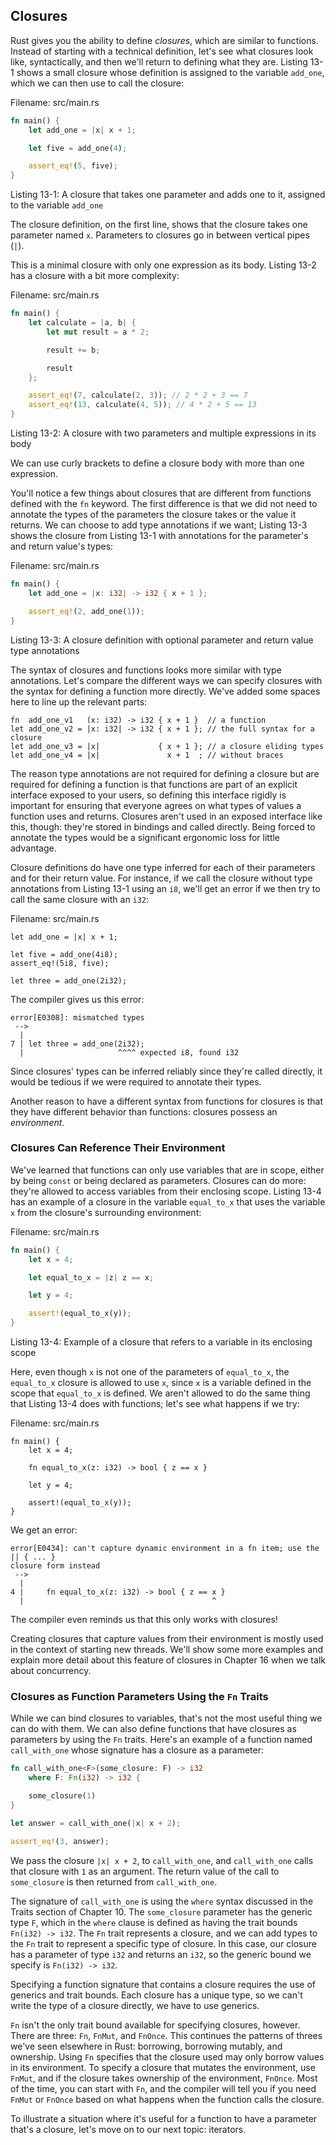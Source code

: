 ## Closures

Rust gives you the ability to define *closures*, which are similar to
functions. Instead of starting with a technical definition, let's see what
closures look like, syntactically, and then we'll return to defining what they
are. Listing 13-1 shows a small closure whose definition is assigned to the
variable `add_one`, which we can then use to call the closure:

<span class="filename">Filename: src/main.rs</span>

```rust
fn main() {
    let add_one = |x| x + 1;

    let five = add_one(4);

    assert_eq!(5, five);
}
```

<span class="caption">Listing 13-1: A closure that takes one parameter and adds
one to it, assigned to the variable `add_one`</span>

The closure definition, on the first line, shows that the closure takes one
parameter named `x`. Parameters to closures go in between vertical pipes (`|`).

This is a minimal closure with only one expression as its body. Listing 13-2 has
a closure with a bit more complexity:

<span class="filename">Filename: src/main.rs</span>

```rust
fn main() {
    let calculate = |a, b| {
        let mut result = a * 2;

        result += b;

        result
    };

    assert_eq!(7, calculate(2, 3)); // 2 * 2 + 3 == 7
    assert_eq!(13, calculate(4, 5)); // 4 * 2 + 5 == 13
}
```

<span class="caption">Listing 13-2: A closure with two parameters and multiple
expressions in its body</span>

We can use curly brackets to define a closure body with more than one
expression.

You'll notice a few things about closures that are different from functions
defined with the `fn` keyword. The first difference is that we did not need to
annotate the types of the parameters the closure takes or the value it returns.
We can choose to add type annotations if we want; Listing 13-3 shows the
closure from Listing 13-1 with annotations for the parameter's and return
value's types:

<span class="filename">Filename: src/main.rs</span>

```rust
fn main() {
    let add_one = |x: i32| -> i32 { x + 1 };

    assert_eq!(2, add_one(1));
}
```

<span class="caption">Listing 13-3: A closure definition with optional
parameter and return value type annotations</span>

The syntax of closures and functions looks more similar with type annotations.
Let's compare the different ways we can specify closures with the syntax for
defining a function more directly. We've added some spaces here to line up the
relevant parts:

```rust,ignore
fn  add_one_v1   (x: i32) -> i32 { x + 1 }  // a function
let add_one_v2 = |x: i32| -> i32 { x + 1 }; // the full syntax for a closure
let add_one_v3 = |x|             { x + 1 }; // a closure eliding types
let add_one_v4 = |x|               x + 1  ; // without braces
```

The reason type annotations are not required for defining a closure but are
required for defining a function is that functions are part of an explicit
interface exposed to your users, so defining this interface rigidly is
important for ensuring that everyone agrees on what types of values a function
uses and returns. Closures aren't used in an exposed interface like this,
though: they're stored in bindings and called directly. Being forced to
annotate the types would be a significant ergonomic loss for little advantage.

Closure definitions do have one type inferred for each of their parameters and
for their return value. For instance, if we call the closure without type
annotations from Listing 13-1 using an `i8`, we'll get an error if we then try
to call the same closure with an `i32`:

<span class="filename">Filename: src/main.rs</span>

```rust,ignore
let add_one = |x| x + 1;

let five = add_one(4i8);
assert_eq!(5i8, five);

let three = add_one(2i32);
```

The compiler gives us this error:

```text
error[E0308]: mismatched types
 -->
  |
7 | let three = add_one(2i32);
  |                     ^^^^ expected i8, found i32
```

Since closures' types can be inferred reliably since they're called directly,
it would be tedious if we were required to annotate their types.

Another reason to have a different syntax from functions for closures is that
they have different behavior than functions: closures possess an *environment*.

### Closures Can Reference Their Environment

We've learned that functions can only use variables that are in scope, either
by being `const` or being declared as parameters. Closures can do more: they're
allowed to access variables from their enclosing scope. Listing 13-4 has an
example of a closure in the variable `equal_to_x` that uses the variable `x`
from the closure's surrounding environment:

<span class="filename">Filename: src/main.rs</span>

```rust
fn main() {
    let x = 4;

    let equal_to_x = |z| z == x;

    let y = 4;

    assert!(equal_to_x(y));
}
```

<span class="caption">Listing 13-4: Example of a closure that refers to a
variable in its enclosing scope</span>

Here, even though `x` is not one of the parameters of `equal_to_x`, the
`equal_to_x` closure is allowed to use `x`, since `x` is a variable defined in
the scope that `equal_to_x` is defined. We aren't allowed to do the same thing
that Listing 13-4 does with functions; let's see what happens if we try:

<span class="filename">Filename: src/main.rs</span>

```rust,ignore
fn main() {
    let x = 4;

    fn equal_to_x(z: i32) -> bool { z == x }

    let y = 4;

    assert!(equal_to_x(y));
}
```

We get an error:

```text
error[E0434]: can't capture dynamic environment in a fn item; use the || { ... }
closure form instead
 -->
  |
4 |     fn equal_to_x(z: i32) -> bool { z == x }
  |                                          ^
```

The compiler even reminds us that this only works with closures!

Creating closures that capture values from their environment is mostly used in
the context of starting new threads. We'll show some more examples and explain
more detail about this feature of closures in Chapter 16 when we talk about
concurrency.

### Closures as Function Parameters Using the `Fn` Traits

While we can bind closures to variables, that's not the most useful thing we
can do with them. We can also define functions that have closures as parameters
by using the `Fn` traits. Here's an example of a function named `call_with_one`
whose signature has a closure as a parameter:

```rust
fn call_with_one<F>(some_closure: F) -> i32
    where F: Fn(i32) -> i32 {

    some_closure(1)
}

let answer = call_with_one(|x| x + 2);

assert_eq!(3, answer);
```

We pass the closure `|x| x + 2`, to `call_with_one`, and `call_with_one` calls
that closure with `1` as an argument. The return value of the call to
`some_closure` is then returned from `call_with_one`.

The signature of `call_with_one` is using the `where` syntax discussed in the
Traits section of Chapter 10. The `some_closure` parameter has the generic type
`F`, which in the `where` clause is defined as having the trait bounds
`Fn(i32) -> i32`. The `Fn` trait represents a closure, and we can add types to
the `Fn` trait to represent a specific type of closure. In this case, our
closure has a parameter of type `i32` and returns an `i32`, so the generic bound
we specify is `Fn(i32) -> i32`.

Specifying a function signature that contains a closure requires the use of
generics and trait bounds. Each closure has a unique type, so we can't write
the type of a closure directly, we have to use generics.

`Fn` isn't the only trait bound available for specifying closures, however.
There are three: `Fn`, `FnMut`, and `FnOnce`. This continues the patterns of
threes we've seen elsewhere in Rust: borrowing, borrowing mutably, and
ownership. Using `Fn` specifies that the closure used may only borrow values in
its environment. To specify a closure that mutates the environment, use
`FnMut`, and if the closure takes ownership of the environment, `FnOnce`. Most
of the time, you can start with `Fn`, and the compiler will tell you if you
need `FnMut` or `FnOnce` based on what happens when the function calls the
closure.

To illustrate a situation where it's useful for a function to have a parameter
that's a closure, let's move on to our next topic: iterators.
